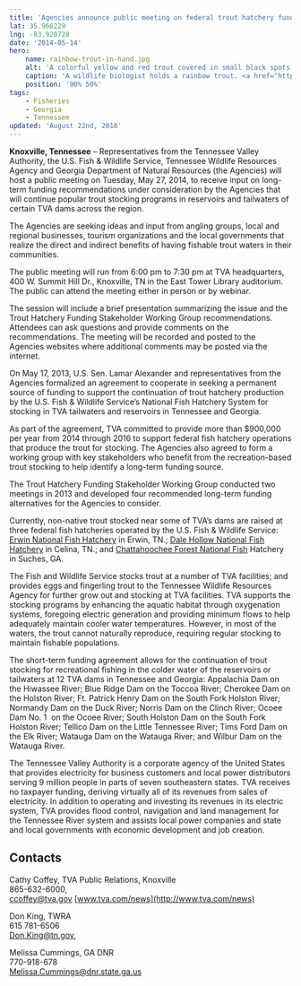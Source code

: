 ```yaml
---
title: 'Agencies announce public meeting on federal trout hatchery funding'
lat: 35.966229
lng: -83.920728
date: '2014-05-14'
hero:
    name: rainbow-trout-in-hand.jpg
    alt: 'A colorful yellow and red trout covered in small black spots.'
    caption: 'A wildlife biologist holds a rainbow trout. <a href="http://digitalmedia.fws.gov/cdm/singleitem/collection/natdiglib/id/4507/rec/1">Photo</a> by Mark Lisac, USFWS.'
    position: '90% 50%'
tags:
    - Fisheries
    - Georgia
    - Tennessee
updated: 'August 22nd, 2018'
---
```


**Knoxville, Tennessee** – Representatives from the Tennessee Valley Authority, the U.S. Fish & Wildlife Service, Tennessee Wildlife Resources Agency and Georgia Department of Natural Resources (the Agencies) will host a public meeting on Tuesday, May 27, 2014, to receive input on long-term funding recommendations under consideration by the Agencies that will continue popular trout stocking programs in reservoirs and tailwaters of certain TVA dams across the region.

The Agencies are seeking ideas and input from angling groups, local and regional businesses, tourism organizations and the local governments that realize the direct and indirect benefits of having fishable trout waters in their communities.

The public meeting will run from 6:00 pm to 7:30 pm at TVA headquarters, 400 W. Summit Hill Dr., Knoxville, TN in the East Tower Library auditorium. The public can attend the meeting either in person or by webinar.

The session will include a brief presentation summarizing the issue and the Trout Hatchery Funding Stakeholder Working Group recommendations. Attendees can ask questions and provide comments on the recommendations. The meeting will be recorded and posted to the Agencies websites where additional comments may be posted via the internet.

On May 17, 2013, U.S. Sen. Lamar Alexander and representatives from the Agencies formalized an agreement to cooperate in seeking a permanent source of funding to support the continuation of trout hatchery production by the U.S. Fish & Wildlife Service’s National Fish Hatchery System for stocking in TVA tailwaters and reservoirs in Tennessee and Georgia.

As part of the agreement, TVA committed to provide more than $900,000 per year from 2014 through 2016 to support federal fish hatchery operations that produce the trout for stocking. The Agencies also agreed to form a working group with key stakeholders who benefit from the recreation-based trout stocking to help identify a long-term funding source. 

The Trout Hatchery Funding Stakeholder Working Group conducted two meetings in 2013 and developed four recommended long-term funding alternatives for the Agencies to consider.

Currently, non-native trout stocked near some of TVA’s dams are raised at three federal fish hatcheries operated by the U.S. Fish & Wildlife Service: [Erwin National Fish Hatchery](http://www.fws.gov/erwin/) in Erwin, TN.; [Dale Hollow National Fish Hatchery](http://www.fws.gov/dalehollow/) in Celina, TN.; and [Chattahoochee Forest National Fish](http://www.fws.gov/chattahoocheeforest/) Hatchery in Suches, GA.

The Fish and Wildlife Service stocks trout at a number of TVA facilities; and provides eggs and fingerling trout to the Tennessee Wildlife Resources Agency for further grow out and stocking at TVA facilities. TVA supports the stocking programs by enhancing the aquatic habitat through oxygenation systems, foregoing electric generation and providing minimum flows to help adequately maintain cooler water temperatures. However, in most of the waters, the trout cannot naturally reproduce, requiring regular stocking to maintain fishable populations.

The short-term funding agreement allows for the continuation of trout stocking for recreational fishing in the colder water of the reservoirs or tailwaters at 12 TVA dams in Tennessee and Georgia: Appalachia Dam on the Hiwassee River; Blue Ridge Dam on the Toccoa River; Cherokee Dam on the Holston River; Ft. Patrick Henry Dam on the South Fork Holston River; Normandy Dam on the Duck River; Norris Dam on the Clinch River; Ocoee Dam No. 1  on the Ocoee River; South Holston Dam on the South Fork Holston River; Tellico Dam on the Little Tennessee River; Tims Ford Dam on the Elk River; Watauga Dam on the Watauga River; and Wilbur Dam on the Watauga River.

The Tennessee Valley Authority is a corporate agency of the United States that provides electricity for business customers and local power distributors serving 9 million people in parts of seven southeastern states. TVA receives no taxpayer funding, deriving virtually all of its revenues from sales of electricity. In addition to operating and investing its revenues in its electric system, TVA provides flood control, navigation and land management for the Tennessee River system and assists local power companies and state and local governments with economic development and job creation.

## Contacts

Cathy Coffey, TVA Public Relations, Knoxville   
865-632-6000,  
[ccoffey@tva.gov](mailto:ccoffey@tva.gov) [www.tva.com/news](http://www.tva.com/news)

Don King, TWRA  
615 781-6506  
[Don.King@tn.gov](mailto:Don.King@tn.gov),

Melissa Cummings, GA DNR  
770-918-678  
[Melissa.Cummings@dnr.state.ga.us](mailto:Melissa.Cummings@dnr.state.ga.us)
